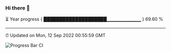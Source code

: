 ### Hi there 👋

⏳ Year progress { ████████████████████▁▁▁▁▁▁▁▁▁▁ } 69.60 %

---

⏰ Updated on Mon, 12 Sep 2022 00:55:59 GMT

![Progress Bar CI](https://github.com/Shyam-Makwana/GitHub-Actions-Demo/workflows/Progress%20Bar%20CI/badge.svg)
